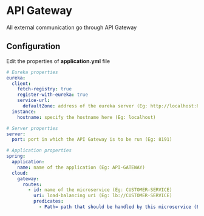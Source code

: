# API Gateway

All external communication go through API Gateway

## Configuration

Edit the properties of **application.yml** file

```yaml
# Eureka properties
eureka:
  client:
    fetch-registry: true
    register-with-eureka: true
    service-url:
      defaultZone: address of the eureka server (Eg: http://localhost:8761/eureka)
  instance:
    hostname: specify the hostname here (Eg: localhost)

# Server properties
server:
  port: port in which the API Gateway is to be run (Eg: 8191)

# Application properties
spring:
  application:
    name: name of the application (Eg: API-GATEWAY)
  cloud:
    gateway:
      routes:
        - id: name of the microservice (Eg: CUSTOMER-SERVICE)
          uri: load-balancing uri (Eg: lb://CUSTOMER-SERVICE)
          predicates:
            - Path= path that should be handled by this microservice (Eg: /user/customer/**)
```
